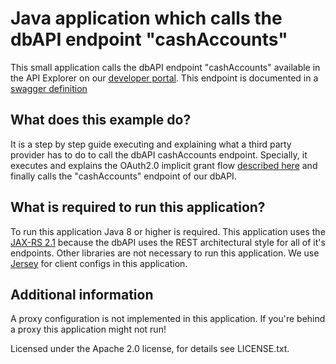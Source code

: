 # Java application which calls the dbAPI endpoint "cashAccounts" 
 
This small application calls the dbAPI endpoint "cashAccounts" available
in the API Explorer on our [developer portal](https://developer.db.com/apidocumentation/terminal). 
This endpoint is documented in a [swagger definition](https://simulator-api.db.com/gw/dbapi/swaggers/v1/dbapi-cashAccounts-v2/swagger)
 
## What does this example do?
It is a step by step guide executing and explaining what a third party provider
has to do to call the dbAPI cashAccounts endpoint. Specially, it executes and
explains the OAuth2.0 implicit grant flow [described here](https://developer.db.com/apidocumentation/oauthflows/oauthimplicitgrant)
and finally calls the "cashAccounts" endpoint of our dbAPI.

## What is required to run this application?
To run this application Java 8 or higher is required.
This application uses the [JAX-RS 2.1](https://jax-rs.github.io/apidocs/2.1/) because
the dbAPI uses the REST architectural style for all of it's endpoints. Other
libraries are not necessary to run this application. We use [Jersey](https://jersey.github.io/) 
for client configs in this application. 

## Additional information
A proxy configuration is not implemented in this application. If you're behind a
proxy this application might not run!

Licensed under the Apache 2.0 license, for details see LICENSE.txt.